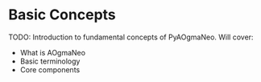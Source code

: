 # Basic Concepts

TODO: Introduction to fundamental concepts of PyAOgmaNeo. Will cover:
- What is AOgmaNeo
- Basic terminology
- Core components
